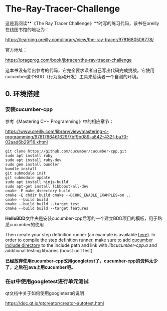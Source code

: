 # The-Ray-Tracer-Challenge

这是我阅读**《The Ray Tracer Challenge》**时写的练习代码，该书在oreilly在线图书馆的地址为：

https://learning.oreilly.com/library/view/the-ray-tracer/9781680506778/

官方地址：

https://pragprog.com/book/jbtracer/the-ray-tracer-challenge

这本书没有给出参考的代码，它完全要求读者自己写出代码完成挑战。它使用cucumber这个BDD（行为驱动开发）工具来给读者一个自测的环境。

## 0. 环境搭建

### 安装cucumber-cpp

参考《Mastering C++ Programming》中的相应章节：

https://www.oreilly.com/library/view/mastering-c-programming/9781786461629/7bf9b089-a842-432f-ba70-02aad6b29f16.xhtml

```shell
git clone https://github.com/cucumber/cucumber-cpp.git
sudo apt install ruby
sudo apt install ruby-dev
sudo gem install bundler
bundle install
git submodule init
git submodule update
sudo apt install ninja-build
sudo apt-get install libboost-all-dev
cmake -E make_directory build
cmake -E chdir build cmake --DCUKE_ENABLE_EXAMPLES=on ..
cmake --build build
cmake --build build --target test
cmake --build build --target features
```

**HelloBDD**文件夹是安装cucumber-cpp后写的一个建立BDD项目的模板，用于熟悉cucumber的使用

Then create your step definition runner (an example is available [here](https://github.com/cucumber/cucumber-cpp/blob/master/examples/Calc/features/step_definitions/BoostCalculatorSteps.cpp)). In order to compile the step definition runner, make sure to add [cucumber include directory](https://github.com/cucumber/cucumber-cpp/blob/master/includes) to the include path and link with *libcucumber-cpp.a* and additional testing libraries (boost unit test).

**已经放弃使用cucumber-cpp改用googletest了，cucumber-cpp的资料太少了，之后在java上用cucumber吧。**

### 在qt中使用googletest进行单元测试

qt文档中关于如何使用googletest的说明

https://doc.qt.io/qtcreator/creator-autotest.html